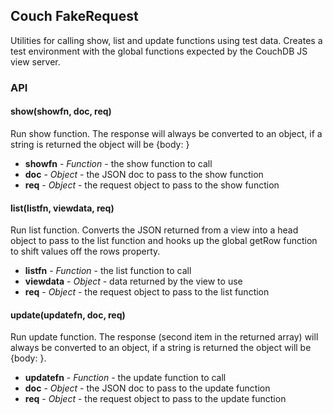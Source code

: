 ## Couch FakeRequest

Utilities for calling show, list and update functions using test data.
Creates a test environment with the global functions expected by the
CouchDB JS view server.


### API


#### show(showfn, doc, req)

Run show function. The response will always be converted to an
object, if a string is returned the object will be {body: <string>}

* __showfn__ - _Function_ - the show function to call
* __doc__ - _Object_ - the JSON doc to pass to the show function
* __req__ - _Object_ - the request object to pass to the show function


#### list(listfn, viewdata, req)

Run list function. Converts the JSON returned from a view into a
head object to pass to the list function and hooks up the global
getRow function to shift values off the rows property.

* __listfn__ - _Function_ - the list function to call
* __viewdata__ - _Object_ - data returned by the view to use
* __req__ - _Object_ - the request object to pass to the list function


#### update(updatefn, doc, req)

Run update function. The response (second item in the returned array)
will always be converted to an object, if a string is returned the
object will be {body: <string>}.

* __updatefn__ - _Function_ - the update function to call
* __doc__ - _Object_ - the JSON doc to pass to the update function
* __req__ - _Object_ - the request object to pass to the update function
